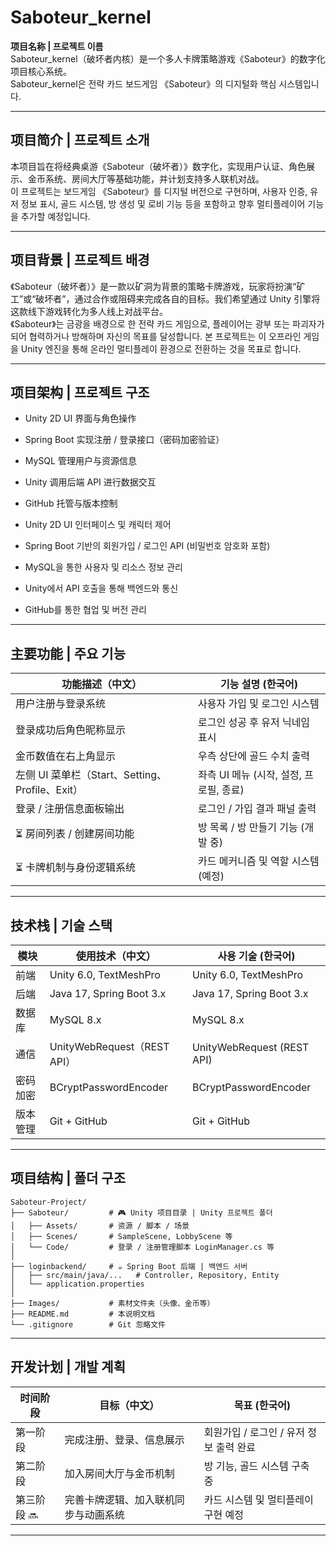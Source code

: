 # Saboteur_kernel  
**项目名称 | 프로젝트 이름**  
Saboteur_kernel（破坏者内核）是一个多人卡牌策略游戏《Saboteur》的数字化项目核心系统。  
Saboteur_kernel은 전략 카드 보드게임 《Saboteur》의 디지털화 핵심 시스템입니다.

---

##  项目简介 | 프로젝트 소개

本项目旨在将经典桌游《Saboteur（破坏者）》数字化，实现用户认证、角色展示、金币系统、房间大厅等基础功能，并计划支持多人联机对战。  
이 프로젝트는 보드게임 《Saboteur》를 디지털 버전으로 구현하며, 사용자 인증, 유저 정보 표시, 골드 시스템, 방 생성 및 로비 기능 등을 포함하고 향후 멀티플레이어 기능을 추가할 예정입니다.

---

##  项目背景 | 프로젝트 배경

《Saboteur（破坏者）》是一款以矿洞为背景的策略卡牌游戏，玩家将扮演“矿工”或“破坏者”，通过合作或阻碍来完成各自的目标。我们希望通过 Unity 引擎将这款线下游戏转化为多人线上对战平台。  
《Saboteur》는 금광을 배경으로 한 전략 카드 게임으로, 플레이어는 광부 또는 파괴자가 되어 협력하거나 방해하며 자신의 목표를 달성합니다. 본 프로젝트는 이 오프라인 게임을 Unity 엔진을 통해 온라인 멀티플레이 환경으로 전환하는 것을 목표로 합니다.

---

##  项目架构 | 프로젝트 구조

- Unity 2D UI 界面与角色操作  
- Spring Boot 实现注册 / 登录接口（密码加密验证）  
- MySQL 管理用户与资源信息  
- Unity 调用后端 API 进行数据交互  
- GitHub 托管与版本控制  

- Unity 2D UI 인터페이스 및 캐릭터 제어  
- Spring Boot 기반의 회원가입 / 로그인 API (비밀번호 암호화 포함)  
- MySQL을 통한 사용자 및 리소스 정보 관리  
- Unity에서 API 호출을 통해 백엔드와 통신  
- GitHub를 통한 협업 및 버전 관리

---

##  主要功能 | 주요 기능

| 功能描述（中文）           | 기능 설명 (한국어)                |
|----------------------------|----------------------------------|
| 用户注册与登录系统        | 사용자 가입 및 로그인 시스템       |
| 登录成功后角色昵称显示     | 로그인 성공 후 유저 닉네임 표시    |
| 金币数值在右上角显示       | 우측 상단에 골드 수치 출력        |
|  左侧 UI 菜单栏（Start、Setting、Profile、Exit） | 좌측 UI 메뉴 (시작, 설정, 프로필, 종료) |
|  登录 / 注册信息面板输出 | 로그인 / 가입 결과 패널 출력      |
| ⏳ 房间列表 / 创建房间功能 | 방 목록 / 방 만들기 기능 (개발 중) |
| ⏳ 卡牌机制与身份逻辑系统  | 카드 메커니즘 및 역할 시스템 (예정) |

---

##  技术栈 | 기술 스택

| 模块      | 使用技术（中文）             | 사용 기술 (한국어)         |
|-----------|------------------------------|----------------------------|
| 前端      | Unity 6.0, TextMeshPro       | Unity 6.0, TextMeshPro     |
| 后端      | Java 17, Spring Boot 3.x     | Java 17, Spring Boot 3.x   |
| 数据库    | MySQL 8.x                    | MySQL 8.x                  |
| 通信      | UnityWebRequest（REST API） | UnityWebRequest (REST API) |
| 密码加密  | BCryptPasswordEncoder        | BCryptPasswordEncoder      |
| 版本管理  | Git + GitHub                 | Git + GitHub               |

---

##  项目结构 | 폴더 구조

```plaintext
Saboteur-Project/
├── Saboteur/         # 🎮 Unity 项目目录 | Unity 프로젝트 폴더
│   ├── Assets/       # 资源 / 脚本 / 场景
│   ├── Scenes/       # SampleScene, LobbyScene 等
│   └── Code/         # 登录 / 注册管理脚本 LoginManager.cs 等
│
├── loginbackend/     # ☕ Spring Boot 后端 | 백엔드 서버
│   ├── src/main/java/...   # Controller, Repository, Entity
│   └── application.properties
│
├── Images/           # 素材文件夹（头像、金币等）
├── README.md         # 本说明文档
└── .gitignore        # Git 忽略文件
```

---

##  开发计划 | 개발 계획

| 时间阶段        | 目标（中文）                            | 목표 (한국어)                       |
|-----------------|-----------------------------------------|------------------------------------|
| 第一阶段       | 完成注册、登录、信息展示                 | 회원가입 / 로그인 / 유저 정보 출력 완료 |
| 第二阶段       | 加入房间大厅与金币机制                   | 방 기능, 골드 시스템 구축 중          |
| 第三阶段 🔜      | 完善卡牌逻辑、加入联机同步与动画系统     | 카드 시스템 및 멀티플레이 구현 예정     |

---
